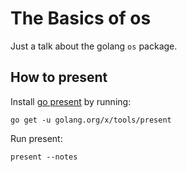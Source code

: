 # The Basics of os
Just a talk about the golang `os` package.

## How to present
Install [go present](https://pkg.go.dev/golang.org/x/tools/present#pkg-overview) by running:
```shell
go get -u golang.org/x/tools/present
```

Run present:
```shell
present --notes
```
